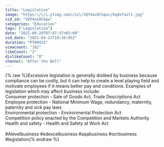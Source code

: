 ```yaml
---
title: "Legislation"
image: "https:\/\/i.ytimg.com\/vi\/VQY4az8Ckpw\/hqdefault.jpg"
vid_id: "VQY4az8Ckpw"
categories: "Education"
tags: ["Legislation"]
date: "2021-09-29T07:07:37+03:00"
vid_date: "2021-04-21T19:20:05Z"
duration: "PT6M41S"
viewcount: "192"
likeCount: "2"
dislikeCount: "0"
channel: "After the Bell"
---
```

{% raw %}Excessive legislation is generally disliked by business because compliance can be costly, but it can help to create a level playing field and motivate employees if it means better pay and conditions. Examples of legislation which may affect business include: <br />Consumer protection - Sale of Goods Act, Trade Descriptions Act<br />Employee protection - National Minimum Wage, redundancy, maternity, paternity and sick pay laws<br />Environmental protection - Environmental Protection Act<br />Competition policy enacted by the Competition and Markets Authority<br />Health and safety - Health and Safety at Work Act<br /><br />#Alevelbusiness #edexcelbusiness #aqabusiness #ocrbusiness #legislation{% endraw %}
